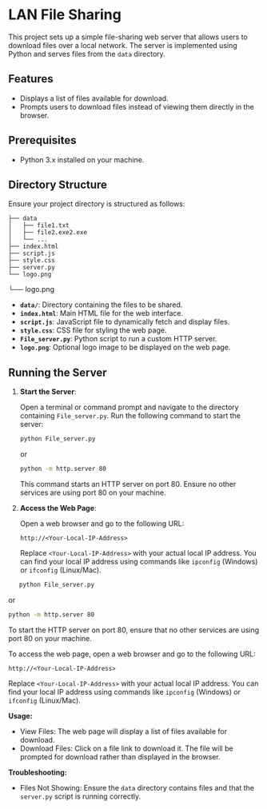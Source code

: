# LAN File Sharing

This project sets up a simple file-sharing web server that allows users to download files over a local network. The server is implemented using Python and serves files from the `data` directory.

## Features

- Displays a list of files available for download.
- Prompts users to download files instead of viewing them directly in the browser.

## Prerequisites

- Python 3.x installed on your machine.

## Directory Structure

Ensure your project directory is structured as follows:


```your/project
├── data
│   ├── file1.txt
│   ├── file2.exe2.exe
│   └── ...
├── index.html
├── script.js
├── style.css
├── server.py
└── logo.png
```
└── logo.png


- **`data/`**: Directory containing the files to be shared.
- **`index.html`**: Main HTML file for the web interface.
- **`script.js`**: JavaScript file to dynamically fetch and display files.
- **`style.css`**: CSS file for styling the web page.
- **`File_server.py`**: Python script to run a custom HTTP server.
- **`logo.png`**: Optional logo image to be displayed on the web page.

## Running the Server

1. **Start the Server**:

   Open a terminal or command prompt and navigate to the directory containing `File_server.py`. Run the following command to start the server:

   ```bash
   python File_server.py
   ```

   or 

   ```bash
   python -m http.server 80
   ```

   This command starts an HTTP server on port 80. Ensure no other services are using port 80 on your machine.

2. **Access the Web Page**:

   Open a web browser and go to the following URL:

   `http://<Your-Local-IP-Address>`

   Replace `<Your-Local-IP-Address>` with your actual local IP address. You can find your local IP address using commands like `ipconfig` (Windows) or `ifconfig` (Linux/Mac).

```sh
   python File_server.py
   ```
   or 

   ```sh
   python -m http.server 80
   ```



To start the HTTP server on port 80, ensure that no other services are using port 80 on your machine.

To access the web page, open a web browser and go to the following URL:

`http://<Your-Local-IP-Address>`

Replace `<Your-Local-IP-Address>` with your actual local IP address. You can find your local IP address using commands like `ipconfig` (Windows) or `ifconfig` (Linux/Mac).

**Usage:**
- View Files: The web page will display a list of files available for download.
- Download Files: Click on a file link to download it. The file will be prompted for download rather than displayed in the browser.

**Troubleshooting:**
- Files Not Showing: Ensure the `data` directory contains files and that the `server.py` script is running correctly.